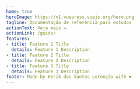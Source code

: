 ```yaml
---
home: true
heroImage: https://v1.vuepress.vuejs.org/hero.png
tagline: Documentação de referência para estudos
actionText: Veja mais →
actionLink: /guide/
features:
- title: Feature 1 Title
  details: Feature 1 Description
- title: Feature 2 Title
  details: Feature 2 Description
- title: Feature 3 Title
  details: Feature 3 Description
footer: Made by Herik dos Santos Lorenção with ❤️
---
```


